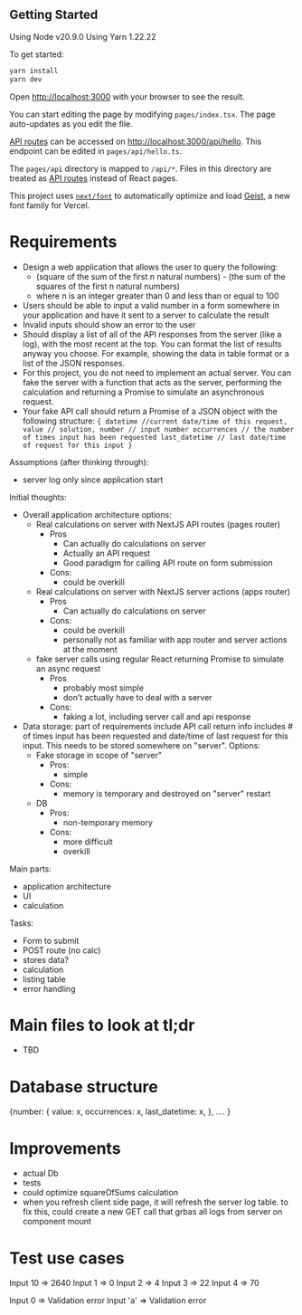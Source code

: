 
## Getting Started

Using Node v20.9.0
Using Yarn 1.22.22

To get started:
```bash
yarn install
yarn dev
```

Open [http://localhost:3000](http://localhost:3000) with your browser to see the result.

You can start editing the page by modifying `pages/index.tsx`. The page auto-updates as you edit the file.

[API routes](https://nextjs.org/docs/pages/building-your-application/routing/api-routes) can be accessed on [http://localhost:3000/api/hello](http://localhost:3000/api/hello). This endpoint can be edited in `pages/api/hello.ts`.

The `pages/api` directory is mapped to `/api/*`. Files in this directory are treated as [API routes](https://nextjs.org/docs/pages/building-your-application/routing/api-routes) instead of React pages.

This project uses [`next/font`](https://nextjs.org/docs/pages/building-your-application/optimizing/fonts) to automatically optimize and load [Geist](https://vercel.com/font), a new font family for Vercel.



# Requirements

- Design a web application that allows the user to query the following:
  - (square of the sum of the first n natural numbers) - (the sum of the squares of the first n natural numbers)
  - where n is an integer greater than 0 and less than or equal to 100
- Users should be able to input a valid number in a form somewhere in your application and have it sent to a server to calculate the result
- Invalid inputs should show an error to the user
- Should display a list of all of the API responses from the server (like a log), with the most recent at the top. You can format the list of results anyway you choose. For example, showing the data in table format or a list of the JSON responses.
- For this project, you do not need to implement an actual server. You can fake the server with a function that acts as the server, performing the calculation and returning a Promise to simulate an asynchronous request.
- Your fake API call should return a Promise of a JSON object with the following structure:
`
{
  datetime //current date/time of this request,
  value // solution,
  number // input number
  occurrences // the number of times input has been requested
  last_datetime // last date/time of request for this input
}
`

Assumptions (after thinking through):
- server log only since application start


Initial thoughts:
- Overall application architecture options:
  - Real calculations on server with NextJS API routes (pages router)
    - Pros
      - Can actually do calculations on server
      - Actually an API request
      - Good paradigm for calling API route on form submission
    - Cons: 
      - could be overkill
  - Real calculations on server with NextJS server actions (apps router)
    - Pros
      - Can actually do calculations on server
    - Cons: 
      - could be overkill
      - personally not as familiar with app router and server actions at the moment
  - fake server calls using regular React returning Promise to simulate an async request
    - Pros
      - probably most simple
      - don't actually have to deal with a server
    - Cons: 
      - faking a lot, including server call and api response
- Data storage: part of requirements include API call return info includes # of times input has been requested and date/time of last request for this input. This needs to be stored somewhere on "server". Options:
  - Fake storage in scope of "server"
    - Pros: 
      - simple
    - Cons:
      - memory is temporary and destroyed on "server" restart
  - DB
    - Pros:
      - non-temporary memory
    - Cons: 
      - more difficult
      - overkill


Main parts: 
- application architecture
- UI
- calculation


Tasks:
- Form to submit
- POST route (no calc)
- stores data? 
- calculation
- listing table 
- error handling



# Main files to look at tl;dr
- TBD


# Database structure
{number: {
  value: x,
  occurrences: x,
  last_datetime: x,
  },
  ....
}

# Improvements 
- actual Db
- tests
-  could optimize squareOfSums calculation
- when you refresh client side page, it will refresh the server log table. to fix this, could create a new GET call that grbas all logs from server on component mount


# Test use cases
Input 10 => 2640
Input 1 => 0
Input 2 => 4
Input 3 => 22
Input 4 => 70

Input 0 => Validation error
Input 'a' => Validation error